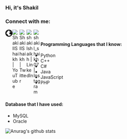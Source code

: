 ### Hi, it's Shakil

### Connect with me:

<a href="https://shakilslab.me"><img align="left" alt="shakilslab.me" width="22px" src="https://raw.githubusercontent.com/iconic/open-iconic/master/svg/globe.svg" /></a>
<a href="https://www.youtube.com/channel/UCM-UWf4SzkZXp6piFbDEYiA"><img align="left" alt="ShakilIShaikh | YouTube" width="22px" src="https://cdn.jsdelivr.net/npm/simple-icons@v3/icons/youtube.svg" /></a>
<a href="https://twitter.com/"><img align="left" alt="ShakilIShaikh | Twitter" width="22px" src="https://cdn.jsdelivr.net/npm/simple-icons@v3/icons/twitter.svg" /></a>
<a href="https://www.linkedin.com/in/shakil-ibne-shaikh-982001b8/"><img align="left" alt="shakilshaikh | LinkedIn" width="22px" src="https://cdn.jsdelivr.net/npm/simple-icons@v3/icons/linkedin.svg" /></a>
<a href="https://www.instagram.com/shakil_shaikh07/"><img align="left" alt="shakil_shaikh07 | Instagram" width="22px" src="https://cdn.jsdelivr.net/npm/simple-icons@v3/icons/instagram.svg" /></a>
<br>

#### Programming Languages that I know:<br>
- Python
- C++
- C#
- Java
- JavaScript
- PHP
<br>

#### Database that I have used:<br>
- MySQL
- Oracle



![Anurag's github stats](https://github-readme-stats.vercel.app/api?username=ShakilShaikh&show_icons=true&theme=merko)
<!--
**ShakilShaikh/ShakilShaikh** is a ✨ _special_ ✨ repository because its `README.md` (this file) appears on your GitHub profile. ark&text_color=2cbe4e&title_color=2cbe4e

Here are some ideas to get you started:

- 🔭 I’m currently working on ...
- 🌱 I’m currently learning ...
- 👯 I’m looking to collaborate on ...
- 🤔 I’m looking for help with ...
- 💬 Ask me about ...
- 📫 How to reach me: ...
- 😄 Pronouns: ...
- ⚡ Fun fact: ...
- 👋, ---
-->
